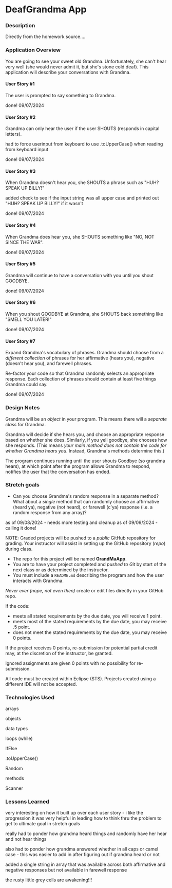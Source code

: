 # DeafGrandma App

### Description
Directly from the homework source....

### Application Overview

You are going to see your sweet old Grandma. Unfortunately, she can't hear very well (she would never admit it, but she's stone cold deaf). This application will describe your conversations with Grandma.

#### User Story #1

The user is prompted to say something to Grandma.

done! 09/07/2024

#### User Story #2

Grandma can only hear the user if the user SHOUTS (responds in capital letters).

had to force userinput from keyboard to use .toUpperCase() when reading from keyboard input

done! 09/07/2024

#### User Story #3

When Grandma doesn't hear you, she SHOUTS a phrase such as "HUH? SPEAK UP BILLY!"

added check to see if the input string was all upper case and printed out  "HUH? SPEAK UP BILLY!" if it wasn't

done! 09/07/2024

#### User Story #4

When Grandma does hear you, she SHOUTS something like "NO, NOT SINCE THE WAR".

done! 09/07/2024

#### User Story #5

Grandma will continue to have a conversation with you until you shout GOODBYE.

done! 09/07/2024

#### User Story #6

When you shout GOODBYE at Grandma, she SHOUTS back something like "SMELL YOU LATER!"

done! 09/07/2024

#### User Story #7
Expand Grandma's vocabulary of phrases. Grandma should choose from a _different collection_ of phrases for her affirmative (hears you), negative (doesn't hear you), and farewell phrases.

Re-factor your code so that Grandma randomly selects an appropriate response. Each collection of phrases should contain at least five things Grandma could say.

done! 09/07/2024

### Design Notes
Grandma will be an  _object_ in your program. This means there will a _separate class_ for Grandma.

Grandma will decide if she hears you, and choose an appropriate response based on whether she does. Similarly, if you yell goodbye, she chooses how she responds. (This means _your main method does not contain the code for whether Grandma hears you_. Instead, Grandma's methods determine this.)

The program continues running until the user shouts Goodbye (so grandma hears), at which point after the program allows Grandma to respond, notifies the user that the conversation has ended.

### Stretch goals
* Can you choose Grandma's random response in a separate method? What about a _single_ method that can randomly choose an affirmative (heard ya), negative (not heard), or farewell (c'ya) response (i.e. a random response from any array)?

as of 09/08/2024 - needs more testing and cleanup
as of 09/09/2024 - calling it done!


NOTE:
Graded projects will be pushed to a _public_ GitHub repository for grading. Your instructor will assist in setting up the GitHub repository (_repo_) during class.
* The repo for this project will be named **GrandMaApp**.  
* You are to have your project completed and _pushed to Git_ by start of the next class or as determined by the instructor. 
* You must include a `README.md` describing the program and how the user interacts with Grandma. 

_Never ever (nope, not even then)_ create or edit files directly in your GitHub repo.

If the code:
*  meets all stated requirements by the due date, you will receive 1 point.
*  meets most of the stated requirements by the due date, you may receive .5 point.
*  does not meet the stated requirements by the due date, you may receive 0 points.

If the project receives 0 points, re-submission for potential partial credit may, at the discretion of the instructor, be granted. 

Ignored assignments are given 0 points with no possibility for re-submission.

All code must be created within Eclipse (STS). Projects created using a different IDE will not be accepted.


### Technologies Used
arrays

objects

data types

loops (while)

IfElse

.toUpperCase()

Random

methods

Scanner



### Lessons Learned

very interesting on how it built up over each user story - i like the progression it was very helpful in leading 
how to think thru the problem to get to ultimate goal in stretch goals

really had to ponder how grandma heard things and randomly have her hear and not hear things

also had to ponder how grandma answered whether in all caps or camel case - this was easier to add in after figuring out if grandma heard or not

added a single string in array that was available across both affirmative and negative responses but not available in farewell response

the rusty little grey cells are awakening!!!


